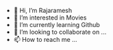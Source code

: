 - 👋 Hi, I’m Rajaramesh
- 👀 I’m interested in Movies
- 🌱 I’m currently learning Github
- 💞️ I’m looking to collaborate on ...
- 📫 How to reach me ...

<!---
Rajaramesh86/Rajaramesh86 is a ✨ special ✨ repository because its `README.md` (this file) appears on your GitHub profile.
You can click the Preview link to take a look at your changes.
--->
